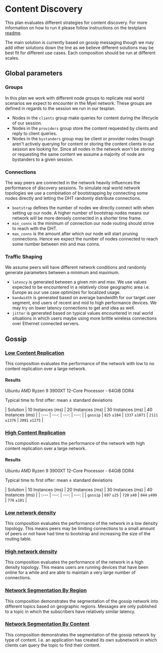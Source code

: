 # Content Discovery

This plan evaluates different strategies for content discovery.
For more information on how to run it please follow instructions on the testplans [readme](/testplans).

The main solution is currently based on gossip messaging though we may add other
solutions down the line as we believe different solutions may be best fit for different use cases.
Each composition should be run at different scales.

## Global parameters

### Groups
In this plan we work with different node groups to replicate real world scenarios we expect to encounter
in the Myel network. These groups are defined in regards to the session we run in our tesplan.
- Nodes in the `clients` group make queries for content during the lifecycle of our session.
- Nodes in the `providers` group store the content requested by clients and reply to client queries.
- Nodes in the `bystanders` group may be client or provider nodes though aren't actively querying for content
or storing the content clients in our session are looking for. Since all nodes in the network won't be storing
or requesting the same content we assume a majority of node are bystanders to a given session.

### Connections
The way peers are connected in the network heavily influences the performance of discovery sessions.
To simulate real world network topologies we use a combination of bootstrapping by connecting some nodes
directly and letting the DHT randomly distribute connections.
- `bootstrap` defines the number of nodes we directly connect with when setting up our node. A higher number
of bootstrap nodes means our network will be more densely connected in a shorter time frame.
- `min_conns` is the minimum of connection our node routing should strive to reach with the DHT.
- `max_conns` is the amount after which our node will start pruning connections.
Hence we expect the number of nodes connected to reach some number between min and max conns. 

### Traffic Shaping
We assume peers will have different network conditions and randomly generate parameters between a minimum and maximum.
- `latency` is generated between a given min and max. We use values expected to be encountered in a relatively close geographic area i.e. Europe as our use case optimizes for localized usage.
- `bandwidth` is generated based on average bandwidth for our target user segment, end users of recent and mid to high performance devices. We may try on lower latency connections to get and idea as well.
- `jitter` is generated based on typical values encountered in real world situations in which users maybe using more brittle wireless connections over Ethernet connected servers.

## Gossip

### [Low Content Replication](/testplans/discovery/_compositions/low_content_replication.toml)

This composition evaluates the performance of the network with low to no content replication over a
large network.

#### Results

Ubuntu AMD Ryzen 9 3900XT 12-Core Processor - 64GiB DDR4

Typical time to first offer: mean ± standard deviations

| Solution         | 10 Instances (ms) | 20 Instances (ms)  | 30 Instances (ms) | 40 Instances (ms) |
| :--- | ---: | ---: | ---: |
| `gossip`         |     `825` `±104`  |     `1337` `±1071` |    `2111` `±1376` |    `2081` `±1275` | 


### [High Content Replication](/testplans/discovery/_compositions/high_content_replication.toml)

This composition evaluates the performance of the network with high content replication over a large 
network.

#### Results

Ubuntu AMD Ryzen 9 3900XT 12-Core Processor - 64GiB DDR4

Typical time to first offer: mean ± standard deviations

| Solution         | 10 Instances (ms) | 20 Instances (ms)  | 30 Instances (ms) | 40 Instances (ms) |
| :--- | ---: | ---: | ---: |
| `gossip`         |       `697` `±25` |     	`720` `±40` |      `844` `±499` |      `776` `±101` | 


### [Low network density](/testplans/discovery/_compositions/low_network_density.toml)

This composition evaluates the performance of the network in a low density topology. This means peers may be 
limiting connections to a small amount of peers or not have had time to bootstrap and increasing the size of 
the routing table.

### [High network density](/testplans/discovery/_compositions/high_network_density.toml)

This composition evaluates the performance of the network in a high density topology. This means users are running
devices that have been online for a while and are able to maintain a very large number of connections.

### [Network Segmentation By Region](/testplans/discovery/_compositions/network_segment_region.toml)

This composition demonstrates the segmentation of the gossip network into different topics based on geographic
regions. Messages are only published to a topic in which the subscribers have relatively similar latency.

### [Network Segmentation By Content](/testplans/discovery/_compositions/network_segment_content.toml)

This composition demonstrates the segmentation of the gossip network by type of content. I.e. an application
has created its own subnetwork in which clients can query the topic to find their content.
